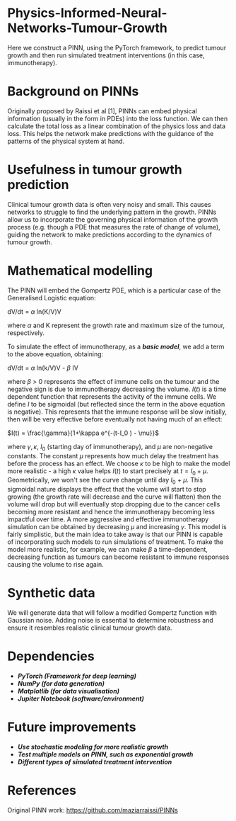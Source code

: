 # Physics-Informed-Neural-Networks-Tumour-Growth
Here we construct a PINN, using the PyTorch framework, to predict tumour growth and then run simulated treatment interventions (in this case, immunotherapy).

# Background on PINNs

Originally proposed by Raissi et al [1], PINNs can embed physical information (usually in the form in PDEs) into the loss function. We can then calculate the total loss as a linear combination of the physics loss and data loss. This helps the network make predictions with the guidance of the patterns of the physical system at hand.

# Usefulness in tumour growth prediction

Clinical tumour growth data is often very noisy and small. This causes networks to struggle to find the underlying pattern in the growth. PINNs allow us to incorporate the governing physical information of the growth process (e.g. though a PDE that measures the rate of change of volume), guiding the network to make predictions according to the dynamics of tumour growth.


# Mathematical modelling

The PINN will embed the Gompertz PDE, which is a particular case of the Generalised Logistic equation:

dV/dt = $\alpha$ ln(K/V)V

where $\alpha$ and K represent the growth rate and maximum size of the tumour, respectively.

To simulate the effect of immunotherapy, as a ***basic model***, we add a term to the above equation, obtaining:

dV/dt = $\alpha$ ln(k/V)V - $\beta$ IV

where $\beta$ > 0 represents the effect of immune cells on the tumour and the negative sign is due to immunotherapy decreasing the volume. $I(t)$ is a time dependent function that represents the activity of the immune cells. We define $I$ to be sigmoidal (but reflected since the term in the above equation is negative). This represents that the immune response will be slow initially, then will be very effective before eventually not having much of an effect:

$I(t) = \frac{\gamma}{1+\kappa e^{-(t-I_0 ) - \mu}}$

where $\gamma , \kappa$, $I_0$ (starting day of immunotherapy), and $\mu$ are non-negative constants. The constant $\mu$ represents how much delay the treatment has before the process has an effect. We choose $\kappa$ to be high to make the model more realistic - a high $\kappa$ value helps $I(t)$ to start precisely at $t=I_0 + \mu$. Geometrically, we won't see the curve change until day $I_0$ + $\mu$. This sigmoidal nature displays the effect that the volume will start to stop growing (the growth rate will decrease and the curve will flatten) then the volume will drop but will eventually stop dropping due to the cancer cells becoming more resistant and hence the immunotherapy becoming less impactful over time. A more aggressive and effective immunotherapy simulation can be obtained by decreasing $\mu$ and increasing $\gamma$. This model is fairly simplistic, but the main idea to take away is that our PINN is capable of incorporating such models to run simulations of treatment. To make the model more realistic, for example, we can make $\beta$ a time-dependent, decreasing function as tumours can become resistant to immune responses causing the volume to rise again.

# Synthetic data

We will generate data that will follow a modified Gompertz function with Gaussian noise. Adding noise is essential to determine robustness and ensure it resembles realistic clinical tumour growth data.

# Dependencies

- ***PyTorch (Framework for deep learning)***
- ***NumPy (for data generation)***
- ***Matplotlib (for data visualisation)***  
- ***Jupiter Notebook (software/environment)***

# Future improvements

- ***Use stochastic modeling for more realistic growth***
- ***Test multiple models on PINN, such as exponential growth***
- ***Different types of simulated treatment intervention*** 

# References

Original PINN work: https://github.com/maziarraissi/PINNs
